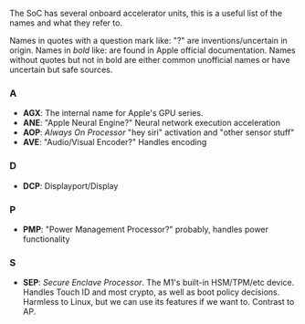 The SoC has several onboard accelerator units, this is a useful list of the names and what they refer to.

Names in quotes with a question mark like: "<name>?" are inventions/uncertain in origin.
Names in *bold* like: *<name>* are found in Apple official documentation.
Names without quotes but not in bold are either common unofficial names or have uncertain but safe sources.

### A
* **AGX**: The internal name for Apple's GPU series.
* **ANE**: "Apple Neural Engine?" Neural network execution acceleration
* **AOP**: *Always On Processor* "hey siri" activation and "other sensor stuff"
* **AVE**: "Audio/Visual Encoder?" Handles encoding

### D
* **DCP**: Displayport/Display

### P
* **PMP**: "Power Management Processor?" probably, handles power functionality

### S
* **SEP**: *Secure Enclave Processor*. The M1's built-in HSM/TPM/etc device. Handles Touch ID and most crypto, as well as boot policy decisions. Harmless to Linux, but we can use its features if we want to. Contrast to AP.